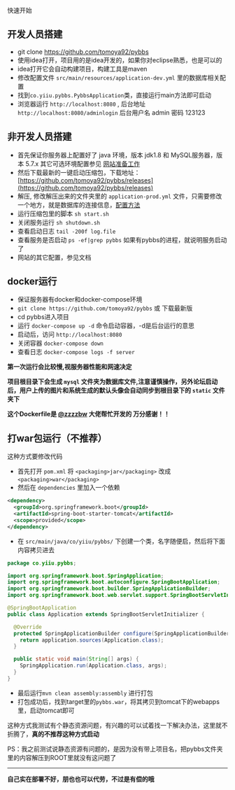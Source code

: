 快速开始

## 开发人员搭建

- git clone https://github.com/tomoya92/pybbs
- 使用idea打开，项目用的是idea开发的，如果你对eclipse熟悉，也是可以的
- idea打开它会自动构建项目，构建工具是maven
- 修改配置文件 `src/main/resources/application-dev.yml` 里的数据库相关配置
- 找到`co.yiiu.pybbs.PybbsApplication`类，直接运行main方法即可启动
- 浏览器运行 `http://localhost:8080` , 后台地址 `http://localhost:8080/adminlogin` 后台用户名 admin 密码 123123

## 非开发人员搭建

- 首先保证你服务器上配置好了 java 环境，版本 jdk1.8 和 MySQL服务器，版本 5.7.x 其它可选环境配置参见 [网站准备工作](zh-cn/ready)
- 然后下载最新的一键启动压缩包，下载地址：[https://github.com/tomoya92/pybbs/releases](https://github.com/tomoya92/pybbs/releases)
- 解压, 修改解压出来的文件夹里的 `application-prod.yml` 文件，只需要修改一个地方，就是数据库的连接信息，[配置方法](zh-cn/base)
- 运行压缩包里的脚本 `sh start.sh`
- 关闭服务运行 `sh shutdown.sh` 
- 查看启动日志 `tail -200f log.file`
- 查看服务是否启动 `ps -ef|grep pybbs` 如果有pybbs的进程，就说明服务启动了
- 网站的其它配置，参见文档

## docker运行

- 保证服务器有docker和docker-compose环境
- `git clone https://github.com/tomoya92/pybbs` 或 下载最新版
- cd pybbs进入项目
- 运行 `docker-compose up -d` 命令启动容器，-d是后台运行的意思
- 启动后，访问 `http://localhost:8080` 
- 关闭容器 `docker-compose down`
- 查看日志 `docker-compose logs -f server`

**第一次运行会比较慢,视服务器性能和网速决定**

**项目根目录下会生成 `mysql` 文件夹为数据库文件,注意谨慎操作，另外论坛启动后，用户上传的图片和系统生成的默认头像会自动同步到根目录下的 `static` 文件夹下**

**这个Dockerfile是 [@zzzzbw](https://github.com/zzzzbw) 大佬帮忙开发的 万分感谢！！**

## 打war包运行（不推荐）

这种方式要修改代码

- 首先打开 `pom.xml` 将 `<packaging>jar</packaging>` 改成 `<packaging>war</packaging>`
- 然后在 `dependencies` 里加入一个依赖

```xml
<dependency>
  <groupId>org.springframework.boot</groupId>
  <artifactId>spring-boot-starter-tomcat</artifactId>
  <scope>provided</scope>
</dependency>
```

- 在 `src/main/java/co/yiiu/pybbs/` 下创建一个类，名字随便启，然后将下面内容拷贝进去

```java
package co.yiiu.pybbs;

import org.springframework.boot.SpringApplication;
import org.springframework.boot.autoconfigure.SpringBootApplication;
import org.springframework.boot.builder.SpringApplicationBuilder;
import org.springframework.boot.web.servlet.support.SpringBootServletInitializer;

@SpringBootApplication
public class Application extends SpringBootServletInitializer {

  @Override
  protected SpringApplicationBuilder configure(SpringApplicationBuilder application) {
    return application.sources(Application.class);
  }

  public static void main(String[] args) {
    SpringApplication.run(Application.class, args);
  }
}
```

- 最后运行`mvn clean assembly:assembly` 进行打包
- 打包成功后，找到target里的`pybbs.war`，将其拷贝到tomcat下的webapps里，启动tomcat即可

这种方式我测试有个静态资源问题，有兴趣的可以试着找一下解决办法，这里就不折腾了，**真的不推荐这种方式启动**

PS：我之前测试说静态资源有问题的，是因为没有带上项目名，把pybbs文件夹里的内容解压到ROOT里就没有这问题了

---

**自己实在部署不好，朋也也可以代劳，不过是有偿的哦**
